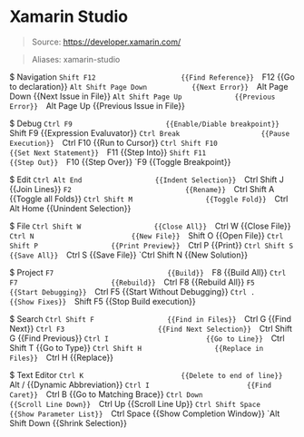 # Xamarin Studio

> Source: https://developer.xamarin.com/

> Aliases: xamarin-studio

$ Navigation
    `Shift F12                     {{Find Reference}} 
    `F12                           {{Go to declaration}} 
    `Alt Shift Page Down           {{Next Error}} 
    `Alt Page Down                 {{Next Issue in File}} 
    `Alt Shift Page Up             {{Previous Error}} 
    `Alt Page Up                   {{Previous Issue in File}} 

$ Debug
    `Ctrl F9                       {{Enable/Diable breakpoint}} 
    `Shift F9                      {{Expression Evaluvator}} 
    `Ctrl Break                    {{Pause Execution}} 
    `Ctrl F10                      {{Run to Cursor}} 
    `Ctrl Shift F10                {{Set Next Statement}} 
    `F11                           {{Step Into}} 
    `Shift F11                     {{Step Out}} 
    `F10                           {{Step Over}} 
    `F9                            {{Toggle Breakpoint}} 

$ Edit
    `Ctrl Alt End                  {{Indent Selection}} 
    `Ctrl Shift J                  {{Join Lines}} 
    `F2                            {{Rename}} 
    `Ctrl Shift A                  {{Toggle all Folds}} 
    `Ctrl Shift M                  {{Toggle Fold}} 
    `Ctrl Alt Home                 {{Unindent Selection}} 

$ File
    `Ctrl Shift W                  {{Close All}} 
    `Ctrl W                        {{Close File}} 
    `Ctrl N                        {{New File}} 
    `Shift O                       {{Open File}} 
    `Ctrl Shift P                  {{Print Preview}} 
    `Ctrl P                        {{Print}} 
    `Ctrl Shift S                  {{Save All}} 
    `Ctrl S                        {{Save File}} 
    `Ctrl Shift N                  {{New Solution}} 

$ Project
    `F7                            {{Build}} 
    `F8                            {{Build All}} 
    `Ctrl F7                       {{Rebuild}} 
    `Ctrl F8                       {{Rebuild All}} 
    `F5                            {{Start Debugging}} 
    `Ctrl F5                       {{Start Without Debugging}} 
    `Ctrl .                        {{Show Fixes}} 
    `Shift F5                      {{Stop Build execution}} 

$ Search
    `Ctrl Shift F                  {{Find in Files}} 
    `Ctrl G                        {{Find Next}} 
    `Ctrl F3                       {{Find Next Selection}} 
    `Ctrl Shift G                  {{Find Previous}} 
    `Ctrl I                        {{Go to Line}} 
    `Ctrl Shift T                  {{Go to Type}} 
    `Ctrl Shift H                  {{Replace in Files}} 
    `Ctrl H                        {{Replace}} 

$ Text Editor
    `Ctrl K                        {{Delete to end of line}} 
    `Alt /                         {{Dynamic Abbreviation}} 
    `Ctrl I                        {{Find Caret}} 
    `Ctrl B                        {{Go to Matching Brace}} 
    `Ctrl Down                     {{Scroll Line Down}} 
    `Ctrl Up                       {{Scroll Line Up}} 
    `Ctrl Shift Space              {{Show Parameter List}} 
    `Ctrl Space                    {{Show Completion Window}} 
    `Alt Shift Down                {{Shrink Selection}} 

